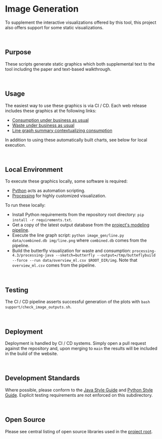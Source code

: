 Image Generation
================================================================================
To supplement the interactive visualizations offered by this tool, this project also offers support for some static visualizations.

<br>

Purpose
--------------------------------------------------------------------------------
These scripts generate static graphics which both supplemental text to the tool including the paper and text-based walkthrough.

<br>

Usage
--------------------------------------------------------------------------------
The easiest way to use these graphics is via CI / CD. Each web release includes these graphics at the following links:

 - [Consumption under business as usual](https://global-plastics-tool.org/img/consumption.png)
 - [Waste under business as usual](https://global-plastics-tool.org/img/waste.png)
 - [Line graph summary contextualizing consumption](https://global-plastics-tool.org/img/line.png)

In addition to using these automatically built charts, see below for local execution.

<br>

Local Environment
--------------------------------------------------------------------------------
To execute these graphics locally, some software is required:

 - [Python](https://docs.python-guide.org/starting/installation/) acts as automation scripting.
 - [Processing](https://processing.org/download) for highly customized visualization.

To run these locally:

 - Install Python requirements from the repository root directory: `pip install -r requirements.txt`.
 - Get a copy of the latest output database from the [project's modeling pipeline](https://github.com/SchmidtDSE/plastics-pipeline).
 - Execute the line graph script: `python image_gen/line.py data/combined.db img/line.png` where `combined.db` comes from the pipeline.
 - Build the butterfly visualization for waste and consumption: `processing-4.3/processing-java --sketch=butterfly --output=/tmp/butteflybuild --force --run data/overview_ml.csv $ROOT_DIR/img`. Note that `overview_ml.csv` comes from the pipeline.

<br>

Testing
--------------------------------------------------------------------------------
The CI / CD pipeline asserts successful generation of the plots with `bash support/check_image_outputs.sh`.

<br>

Deployment
--------------------------------------------------------------------------------
Deployment is handled by CI / CD systems. Simply open a pull request against the repository and, upon merging to `main` the results will be included in the build of the website.

<br>

Development Standards
--------------------------------------------------------------------------------
Where possible, please conform to the [Java Style Guide](https://google.github.io/styleguide/javaguide.html) and [Python Style Guide](https://google.github.io/styleguide/pyguide.html). Explicit testing requirements are not enforced on this subdirectory.

<br>

Open Source
--------------------------------------------------------------------------------
Please see central listing of open source libraries used in the [project root](https://github.com/SchmidtDSE/plastics-prototype).
